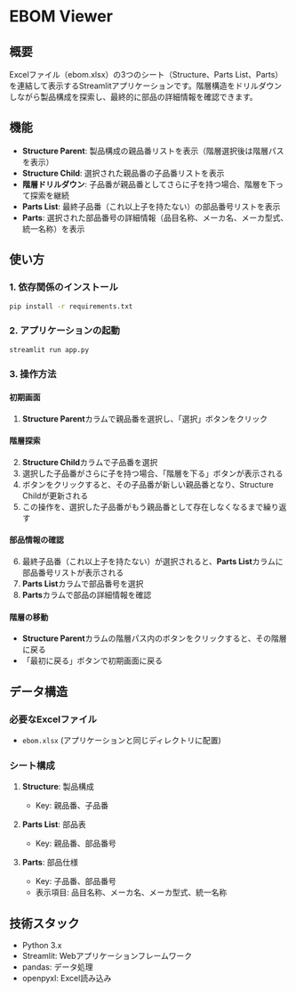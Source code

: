 # EBOM Viewer

## 概要

Excelファイル（ebom.xlsx）の3つのシート（Structure、Parts List、Parts）を連結して表示するStreamlitアプリケーションです。階層構造をドリルダウンしながら製品構成を探索し、最終的に部品の詳細情報を確認できます。

## 機能

- **Structure Parent**: 製品構成の親品番リストを表示（階層選択後は階層パスを表示）
- **Structure Child**: 選択された親品番の子品番リストを表示
- **階層ドリルダウン**: 子品番が親品番としてさらに子を持つ場合、階層を下って探索を継続
- **Parts List**: 最終子品番（これ以上子を持たない）の部品番号リストを表示
- **Parts**: 選択された部品番号の詳細情報（品目名称、メーカ名、メーカ型式、統一名称）を表示

## 使い方

### 1. 依存関係のインストール

```bash
pip install -r requirements.txt
```

### 2. アプリケーションの起動

```bash
streamlit run app.py
```

### 3. 操作方法

#### 初期画面
1. **Structure Parent**カラムで親品番を選択し、「選択」ボタンをクリック

#### 階層探索
2. **Structure Child**カラムで子品番を選択
3. 選択した子品番がさらに子を持つ場合、「階層を下る」ボタンが表示される
4. ボタンをクリックすると、その子品番が新しい親品番となり、Structure Childが更新される
5. この操作を、選択した子品番がもう親品番として存在しなくなるまで繰り返す

#### 部品情報の確認
6. 最終子品番（これ以上子を持たない）が選択されると、**Parts List**カラムに部品番号リストが表示される
7. **Parts List**カラムで部品番号を選択
8. **Parts**カラムで部品の詳細情報を確認

#### 階層の移動
- **Structure Parent**カラムの階層パス内のボタンをクリックすると、その階層に戻る
- 「最初に戻る」ボタンで初期画面に戻る

## データ構造

### 必要なExcelファイル

- `ebom.xlsx` (アプリケーションと同じディレクトリに配置)

### シート構成

1. **Structure**: 製品構成
   - Key: 親品番、子品番

2. **Parts List**: 部品表
   - Key: 親品番、部品番号

3. **Parts**: 部品仕様
   - Key: 子品番、部品番号
   - 表示項目: 品目名称、メーカ名、メーカ型式、統一名称

## 技術スタック

- Python 3.x
- Streamlit: Webアプリケーションフレームワーク
- pandas: データ処理
- openpyxl: Excel読み込み
